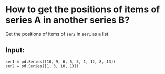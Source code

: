 # How to get the positions of items of series A in another series B?

Get the positions of items of `ser2` in `ser1` as a list.

## Input:

```
ser1 = pd.Series([10, 9, 6, 5, 3, 1, 12, 8, 13])
ser2 = pd.Series([1, 3, 10, 13])
```
